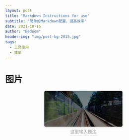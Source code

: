```yaml
---
layout: post
title: "Markdown Instructions for use"
subtitle: "简单的Markdown配置，提高效率"
date: 2021-10-16
author: "Bedoom"
header-img: "img/post-bg-2015.jpg"
tags:
  - 工具使用	
  - 效率 
---
```


# 图片

<center>    <img width = "50%" height = "50%" style="border-radius: 0.3125em;    box-shadow: 0 2px 4px 0 rgba(34,36,38,.12),0 2px 10px 0 rgba(34,36,38,.08);"     src="../img/post-bg-2015.jpg">    <br>    <div style="color:orange; border-bottom: 1px solid #d9d9d9;    display: inline-block;    color: #999;    padding: 2px;">这里输入题注</div> </center>

